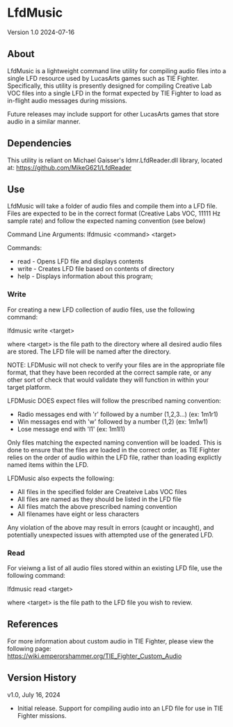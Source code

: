 # LfdMusic

Version 1.0
2024-07-16

## About

LfdMusic is a lightweight command line utility for compiling audio files into a single LFD resource used by LucasArts games such as TIE Fighter. Specifically, this utility is presently designed for compiling Creative Lab VOC files into a single LFD in the format expected by TIE Fighter to load as in-flight audio messages during missions.

Future releases may include support for other LucasArts games that store audio in a similar manner.

## Dependencies

This utility is reliant on Michael Gaisser's Idmr.LfdReader.dll library, located at: https://github.com/MikeG621/LfdReader

## Use

LfdMusic will take a folder of audio files and compile them into a LFD file. Files are expected to be in the correct format (Creative Labs VOC, 11111 Hz sample rate) and follow the expected naming convention (see below)

Command Line Arguments:
lfdmusic \<command\> \<target\>

Commands:
- read - Opens LFD file and displays contents
- write - Creates LFD file based on contents of directory
- help - Displays information about this program;

### Write
For creating a new LFD collection of audio files, use the following command:

lfdmusic write \<target\>

where \<target\> is the file path to the directory where all desired audio files are stored. The LFD file will be named after the directory.

NOTE:
LFDMusic will not check to verify your files are in the appropriate file format, that they have been recorded at the correct sample rate, or any other sort of check that would validate they will function in within your target platform.

LFDMusic DOES expect files will follow the prescribed naming convention:
- Radio messages end with 'r' followed by a number (1,2,3...) (ex: 1m1r1)
- Win messages end with 'w' followed by a number (1,2) (ex: 1m1w1)
- Lose message end with 'l1' (ex: 1m1l1)

Only files matching the expected naming convention will be loaded. This is done to ensure that the files are loaded in the correct order, as TIE Fighter relies on the order of audio within the LFD file, rather than loading explictly named items within the LFD.

LFDMusic also expects the following:
- All files in the specified folder are Createive Labs VOC files
- All files are named as they should be listed in the LFD file
- All files match the above prescribed naming convention
- All filenames have eight or less characters

Any violation of the above may result in errors (caught or incaught), and potentially unexpected issues with attempted use of the generated LFD.

### Read
For vieiwng a list of all audio files stored within an existing LFD file, use the following command:

lfdmusic read \<target\>

where \<target\> is the file path to the LFD file you wish to review.

## References

For more information about custom audio in TIE Fighter, please view the following page:
https://wiki.emperorshammer.org/TIE_Fighter_Custom_Audio

## Version History

v1.0, July 16, 2024
- Initial release. Support for compiling audio into an LFD file for use in TIE Fighter missions.




